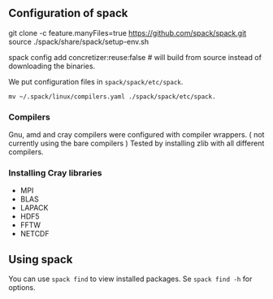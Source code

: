 ## Configuration of spack

git clone -c feature.manyFiles=true https://github.com/spack/spack.git
source ./spack/share/spack/setup-env.sh

spack config add concretizer:reuse:false # will build from source instead of downloading the binaries.

We put configuration files in `spack/spack/etc/spack`. 
```
mv ~/.spack/linux/compilers.yaml ./spack/spack/etc/spack.
```

### Compilers

Gnu, amd and cray compilers were configured with compiler wrappers. ( not currently using the bare compilers )
Tested by installing zlib with all different compilers.

### Installing Cray libraries
- MPI
- BLAS 
- LAPACK
- HDF5
- FFTW
- NETCDF


## Using spack

You can use `spack find` to view installed packages. Se `spack find -h` for options.